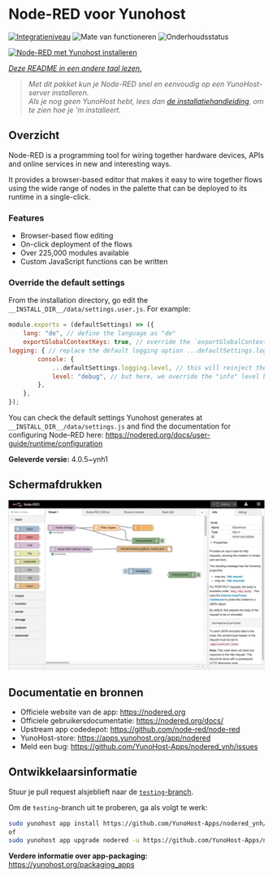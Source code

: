<!--
NB: Deze README is automatisch gegenereerd door <https://github.com/YunoHost/apps/tree/master/tools/readme_generator>
Hij mag NIET handmatig aangepast worden.
-->

# Node-RED voor Yunohost

[![Integratieniveau](https://dash.yunohost.org/integration/nodered.svg)](https://ci-apps.yunohost.org/ci/apps/nodered/) ![Mate van functioneren](https://ci-apps.yunohost.org/ci/badges/nodered.status.svg) ![Onderhoudsstatus](https://ci-apps.yunohost.org/ci/badges/nodered.maintain.svg)

[![Node-RED met Yunohost installeren](https://install-app.yunohost.org/install-with-yunohost.svg)](https://install-app.yunohost.org/?app=nodered)

*[Deze README in een andere taal lezen.](./ALL_README.md)*

> *Met dit pakket kun je Node-RED snel en eenvoudig op een YunoHost-server installeren.*  
> *Als je nog geen YunoHost hebt, lees dan [de installatiehandleiding](https://yunohost.org/install), om te zien hoe je 'm installeert.*

## Overzicht

Node-RED is a programming tool for wiring together hardware devices, APIs and online services in new and interesting ways.

It provides a browser-based editor that makes it easy to wire together flows using the wide range of nodes in the palette that can be deployed to its runtime in a single-click.

### Features

- Browser-based flow editing
- On-click deployment of the flows
- Over 225,000 modules available
- Custom JavaScript functions can be written

### Override the default settings

From the installation directory, go edit the `__INSTALL_DIR__/data/settings.user.js`. For example:

```js
module.exports = (defaultSettings) => ({
    lang: "de", // define the language as "de"
    exportGlobalContextKeys: true, // override the `exportGlobalContextKeys` value
logging: { // replace the default logging option ...defaultSettings.logging, // this will reinject the default settings in logging
        console: {
            ...defaultSettings.logging.level, // this will reinject the default settings in logging.console
            level: "debug", // but here, we override the "info" level by "debug"
        },
    },
});
```

You can check the default settings Yunohost generates at `__INSTALL_DIR__/data/settings.js` and find the documentation for configuring Node-RED here: <https://nodered.org/docs/user-guide/runtime/configuration>


**Geleverde versie:** 4.0.5~ynh1

## Schermafdrukken

![Schermafdrukken van Node-RED](./doc/screenshots/screenshot.jpg)

## Documentatie en bronnen

- Officiele website van de app: <https://nodered.org>
- Officiele gebruikersdocumentatie: <https://nodered.org/docs/>
- Upstream app codedepot: <https://github.com/node-red/node-red>
- YunoHost-store: <https://apps.yunohost.org/app/nodered>
- Meld een bug: <https://github.com/YunoHost-Apps/nodered_ynh/issues>

## Ontwikkelaarsinformatie

Stuur je pull request alsjeblieft naar de [`testing`-branch](https://github.com/YunoHost-Apps/nodered_ynh/tree/testing).

Om de `testing`-branch uit te proberen, ga als volgt te werk:

```bash
sudo yunohost app install https://github.com/YunoHost-Apps/nodered_ynh/tree/testing --debug
of
sudo yunohost app upgrade nodered -u https://github.com/YunoHost-Apps/nodered_ynh/tree/testing --debug
```

**Verdere informatie over app-packaging:** <https://yunohost.org/packaging_apps>
